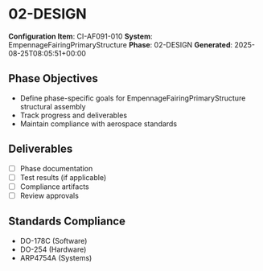 # 02-DESIGN

**Configuration Item**: CI-AF091-010
**System**: EmpennageFairingPrimaryStructure
**Phase**: 02-DESIGN
**Generated**: 2025-08-25T08:05:51+00:00

## Phase Objectives
- Define phase-specific goals for EmpennageFairingPrimaryStructure structural assembly
- Track progress and deliverables
- Maintain compliance with aerospace standards

## Deliverables
- [ ] Phase documentation
- [ ] Test results (if applicable)
- [ ] Compliance artifacts
- [ ] Review approvals

## Standards Compliance
- DO-178C (Software)
- DO-254 (Hardware)
- ARP4754A (Systems)

